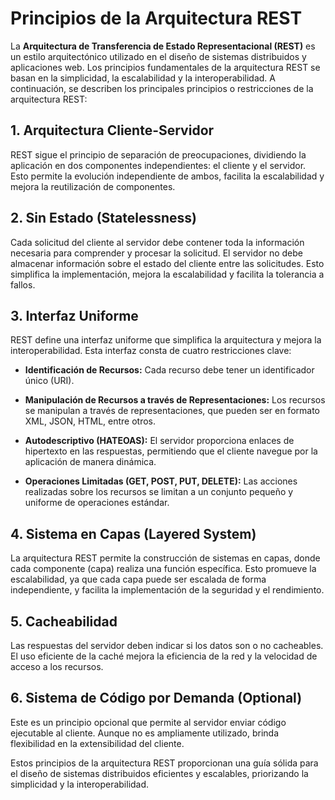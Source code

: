 # Principios de la Arquitectura REST

La **Arquitectura de Transferencia de Estado Representacional (REST)** es un estilo arquitectónico utilizado en el diseño de sistemas distribuidos y aplicaciones web. Los principios fundamentales de la arquitectura REST se basan en la simplicidad, la escalabilidad y la interoperabilidad. A continuación, se describen los principales principios o restricciones de la arquitectura REST:

## 1. Arquitectura Cliente-Servidor

REST sigue el principio de separación de preocupaciones, dividiendo la aplicación en dos componentes independientes: el cliente y el servidor. Esto permite la evolución independiente de ambos, facilita la escalabilidad y mejora la reutilización de componentes.

## 2. Sin Estado (Statelessness)

Cada solicitud del cliente al servidor debe contener toda la información necesaria para comprender y procesar la solicitud. El servidor no debe almacenar información sobre el estado del cliente entre las solicitudes. Esto simplifica la implementación, mejora la escalabilidad y facilita la tolerancia a fallos.

## 3. Interfaz Uniforme

REST define una interfaz uniforme que simplifica la arquitectura y mejora la interoperabilidad. Esta interfaz consta de cuatro restricciones clave:

- **Identificación de Recursos:** Cada recurso debe tener un identificador único (URI).
  
- **Manipulación de Recursos a través de Representaciones:** Los recursos se manipulan a través de representaciones, que pueden ser en formato XML, JSON, HTML, entre otros.
  
- **Autodescriptivo (HATEOAS):** El servidor proporciona enlaces de hipertexto en las respuestas, permitiendo que el cliente navegue por la aplicación de manera dinámica.
  
- **Operaciones Limitadas (GET, POST, PUT, DELETE):** Las acciones realizadas sobre los recursos se limitan a un conjunto pequeño y uniforme de operaciones estándar.

## 4. Sistema en Capas (Layered System)

La arquitectura REST permite la construcción de sistemas en capas, donde cada componente (capa) realiza una función específica. Esto promueve la escalabilidad, ya que cada capa puede ser escalada de forma independiente, y facilita la implementación de la seguridad y el rendimiento.

## 5. Cacheabilidad

Las respuestas del servidor deben indicar si los datos son o no cacheables. El uso eficiente de la caché mejora la eficiencia de la red y la velocidad de acceso a los recursos.

## 6. Sistema de Código por Demanda (Optional)

Este es un principio opcional que permite al servidor enviar código ejecutable al cliente. Aunque no es ampliamente utilizado, brinda flexibilidad en la extensibilidad del cliente.

Estos principios de la arquitectura REST proporcionan una guía sólida para el diseño de sistemas distribuidos eficientes y escalables, priorizando la simplicidad y la interoperabilidad.